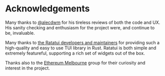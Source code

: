 # Acknowledgements #

Many thanks to [@alecdwm](https://github.com/alecdwm) for his tireless reviews of both the code and UX. His sanity checking and enthusiasm for the project were, and continue to be, invaluable.

Many thanks to [the Ratatui developers and maintainers](https://github.com/ratatui/ratatui/blob/main/MAINTAINERS.md) for providing such a high-quality and easy to use TUI library in Rust. Ratatui is both simple and extremely featureful, supporting a rich set of widgets out of the box.

Thanks also to the [Ethereum Melbourne](https://ethmelbourne.co) group for their curiosity and interest in the project.

